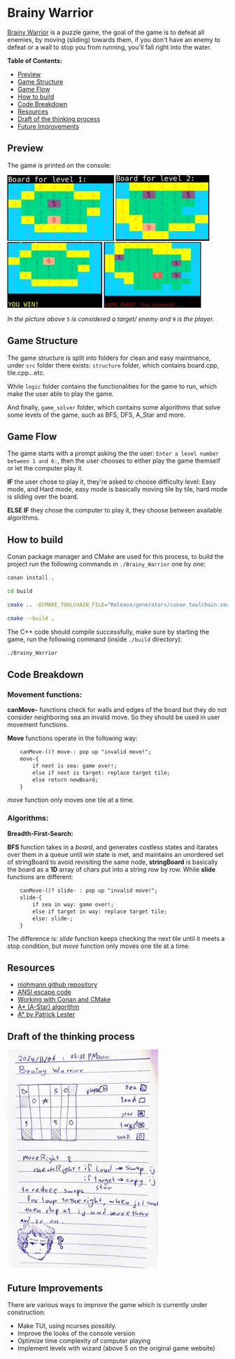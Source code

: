 Brainy Warrior
==============

[Brainy Warrior](https://www.coolmathgames.com/0-brainy-warrior) is a puzzle game, the goal of the game is to defeat all enemies, by moving (sliding) towards them, if you don't have an enemy to defeat or a wall to stop you from running, you'll fall right into the water.

**Table of Contents:**
- [Preview](#preview)
- [Game Structure](#game-structure)
- [Game Flow](#game-flow)
- [How to build](#how-to-build)
- [Code Breakdown](#code-breakdown)
- [Resources](#resources)
- [Draft of the thinking process](#draft-of-the-thinking-process)
- [Future Improvements](#future-improvements)

## Preview

The game is printed on the console:

<img src="./screenshot/lvl1.png" alt="level 1" height="150" /> <img src="./screenshot/lvl2.png" alt="level 2" height="150" />
<br>
<img src="./screenshot/win.png" alt="win state" height="150" /> <img src="./screenshot/gameover.png" alt="lose state" height="150" />

_In the picture above_ `5` _is considered a target/ enemy and_ `9` _is the player._

## Game Structure

The game structure is split into folders for clean and easy maintnance, under `src` folder there exists: `structure` folder, which contains board.cpp, tile.cpp...etc.

While `logic` folder contains the functionalities for the game to run, which make the user able to play the game.

And finally, `game_solver` folder, which contains some algorithms that solve some levels of the game, such as BFS, DFS, A_Star and more.

## Game Flow
<!-- 
TODO display a flow chart 
-->

The game starts with a prompt asking the the user: `Enter a level number between 1 and 6:`, then the user chooses to either play the game themself or let the computer play it.

**IF** the user chose to play it, they're asked to choose difficulty level: Easy mode, and Hard mode, easy mode is basically moving tile by tile, hard mode is sliding over the board.

**ELSE IF** they chose the computer to play it, they choose between available algorithms.

## How to build

Conan package manager and CMake are used for this process, to build the project run the following commands in `./Brainy_Warrior` one by one:
```sh
conan install .
```
```sh
cd build
```
```sh
cmake .. -DCMAKE_TOOLCHAIN_FILE="Release/generators/conan_toolchain.cmake" -DCMAKE_BUILD_TYPE=Release
```
```sh
cmake --build .
```
The C++ code should compile successfully, make sure by starting the game, run the following command (inside `./build` directory):
```sh
./Brainy_Warrior
```

## Code Breakdown


### Movement functions:

**canMove-** functions check for walls and edges of the board but they do not consider neighboring sea an invalid move. So they should be used in user movement functions.

**Move** functions operate in the following way:
```
    canMove-()? move-: pop up "invalid move!";
    move-{
        if next is sea: game over!;
        else if next is target: replace target tile;
        else return newBoard;
    }
```
_move_ function only moves one tile at a time.

### Algorithms:

**Breadth-First-Search:**

**BFS** function takes in a _board_, and generates costless states and itarates over them in a queue until _win_ state is met, and maintains an unordered set of stringBoard to avoid revisiting the same node, **stringBoard** is basically the board as a **1D** array of chars put into a string row by row.
While **slide** functions are different:
```
    canMove-()? slide- : pop up "invalid move!";
    slide-{
        if sea in way: game over!;
        else if target in way: replace target tile;
        else: slide-;
    }
```
The difference is: _slide_ function keeps checking the next tile until it meets a stop condition, but _move_ function only moves one tile at a time.

## Resources

- [nlohmann github repository](https://github.com/nlohmann/json)
- [ANSI escape code](https://en.wikipedia.org/wiki/ANSI_escape_code)
- [Working with Conan and CMake](https://www.codeproject.com/Articles/5385907/Managing-Cplusplus-Projects-with-Conan-and-CMake)
- [A* (A-Star) algorithm](https://en.wikipedia.org/wiki/A*_search_algorithm)
- [A* by Patrick Lester](https://web.archive.org/web/20051230012332/https://www.policyalmanac.org/games/aStarTutorial.htm)

## Draft of the thinking process

<img src="./screenshot/draft.jpg" alt="level 1" height="500" />

## Future Improvements

There are various ways to improve the game which is currently under construction:

- Make TUI, using ncurses possibly.
- Improve the looks of the console version
- Optimize time complexity of computer playing
- Implement levels with wizard (above 5 on the original game website)